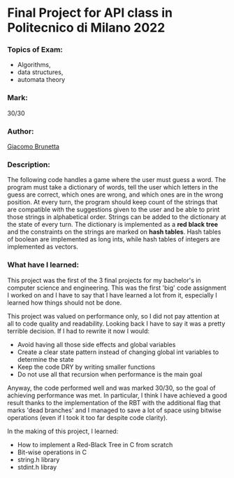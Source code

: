 # Final Project for API class in Politecnico di Milano 2022

### Topics of Exam:
* Algorithms,
* data structures,
* automata theory
### Mark: 
30/30
### Author:
[Giacomo Brunetta](https://github.com/giacomo-brunetta)

### Description:
The following code handles a game where the user must guess a word. The program must take a dictionary
of words, tell the user which letters in the guess are correct, which ones are wrong, and which ones are in the wrong position.
At every turn, the program should keep count of the strings that are compatible with the suggestions given to the user and
be able to print those strings in alphabetical order.
Strings can be added to the dictionary at the state of every turn.
The dictionary is implemented as a **red black tree** and the constraints on the strings are marked on **hash tables**.
Hash tables of boolean are implemented as long ints, while hash tables of integers are implemented as vectors.

### What have I learned:
This project was the first of the 3 final projects for my bachelor's in computer science and engineering.
This was the first 'big' code assignment I worked on and I have to say that I have learned a lot from it, especially I learned how things should not be done.

This project was valued on performance only, so I did not pay attention at all to code quality and readability. Looking back I have to say it was a pretty terrible decision. If I had to rewrite it now I would:
- Avoid having all those side effects and global variables
- Create a clear state pattern instead of changing global int variables to determine the state
- Keep the code DRY by writing smaller functions
- Do not use all that recursion when performance is the main goal

Anyway, the code performed well and was marked 30/30, so the goal of achieving performance was met.
In particular, I think I have achieved a good result thanks to the implementation of the RBT with the additional flag that marks 'dead branches' and I managed to save a lot of space using bitwise operations (even if I took it too far despite code clarity).

In the making of this project, I learned:
- How to implement a Red-Black Tree in C from scratch
- Bit-wise operations in C
- string.h library
- stdint.h libray
